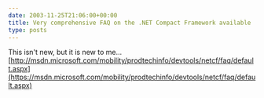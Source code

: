 ```yaml
---
date: 2003-11-25T21:06:00+00:00
title: Very comprehensive FAQ on the .NET Compact Framework available
type: posts
---
```

This isn't new, but it is new to me... [http://msdn.microsoft.com/mobility/prodtechinfo/devtools/netcf/faq/default.aspx](https://msdn.microsoft.com/mobility/prodtechinfo/devtools/netcf/faq/default.aspx)
